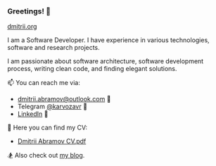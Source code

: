 ### Greetings! 👋

[dmitrii.org](https://dmitrii.org/)

I am a Software Developer. 
I have experience in various technologies, software and research projects.

I am passionate about software architecture, software development process, writing clean code, and finding elegant solutions.

📫 You can reach me via:
- dmitrii.abramov@outlook.com 📧
- Telegram [@karvozavr](https://t.me/karvozavr) 💬
- [LinkedIn](https://www.linkedin.com/in/dmitrii-abramov/) 👔

💼 Here you can find my CV:
- [Dmitrii Abramov CV.pdf](https://dmitrii.org/docs/CV_Dmitrii_Abramov.pdf)

🏂 Also check out [my blog](https://dev.to/karvozavr/the-four-horsemen-of-software-complexity-architecture-decision-records-to-the-rescue-1211).
